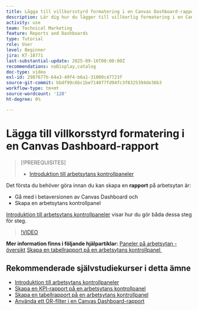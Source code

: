 ```yaml
---
title: Lägga till villkorsstyrd formatering i en Canvas Dashboard-rapport
description: Lär dig hur du lägger till villkorlig formatering i en Canvas Dashboard-rapport.
activity: use
team: Technical Marketing
feature: Reports and Dashboards
type: Tutorial
role: User
level: Beginner
jira: KT-18771
last-substantial-update: 2025-09-16T00:00:00Z
recommendations: noDisplay,catalog
doc-type: video
exl-id: 2987677b-64a3-49f4-b6a1-31008c47723f
source-git-commit: bbdf99c6bc1be714077fd94fc3f8325394de36b3
workflow-type: tm+mt
source-wordcount: '128'
ht-degree: 0%

---
```


# Lägga till villkorsstyrd formatering i en Canvas Dashboard-rapport

>[!PREREQUISITES]
>
>* [Introduktion till arbetsytans kontrollpaneler](/help/reporting/canvas-dashboards/introduction-to-canvas-dashboards.md)

Det första du behöver göra innan du kan skapa en **rapport** på arbetsytan är:

* Gå med i betaversionen av Canvas Dashboard och
* Skapa en arbetsytans kontrollpanel

[Introduktion till arbetsytans kontrollpaneler](/help/reporting/canvas-dashboards/introduction-to-canvas-dashboards.md) visar hur du gör båda dessa steg för steg.

>[!VIDEO](https://video.tv.adobe.com/v/3474979/?quality=12&learn=on&enablevpops=1&captions=swe)

**Mer information finns i följande hjälpartiklar:**
[Paneler på arbetsytan - översikt](https://experienceleague.adobe.com/sv/docs/workfront/using/reporting/canvas-dashboards/canvas-dashboards-overview)
[Skapa en tabellrapport på en arbetsytans kontrollpanel &#x200B;](https://experienceleague.adobe.com/sv/docs/workfront/using/reporting/canvas-dashboards/add-reports/build-table-report)

## Rekommenderade självstudiekurser i detta ämne

* [Introduktion till arbetsytans kontrollpaneler](/help/reporting/canvas-dashboards/introduction-to-canvas-dashboards.md)
* [Skapa en KPI-rapport på en arbetsytans kontrollpanel](/help/reporting/canvas-dashboards/create-a-kpi-report-on-a-canvas-dashboard.md)
* [Skapa en tabellrapport på en arbetsytans kontrollpanel](/help/reporting/canvas-dashboards/create-a-table-report-on-a-canvas-dashboard.md)
* [Använda ett OR-filter i en Canvas Dashboard-rapport](/help/reporting/canvas-dashboards/use-an-or-filter-in-a-canvas-dashboard-report.md)
